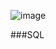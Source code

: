 ![image](https://user-images.githubusercontent.com/31488753/203903972-0e093e69-6778-4b3b-ae1d-497d6fd5ad35.png)

###SQL
